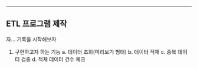 -------
ETL 프로그램 제작
-------

자... 기록을 시작해보자

1. 구현하고자 하는 기능
  a. 데이터 조회(미리보기 형태)
  b. 데이터 적재
  c. 중복 데이터 검증
  d. 적재 데이터 건수 체크
